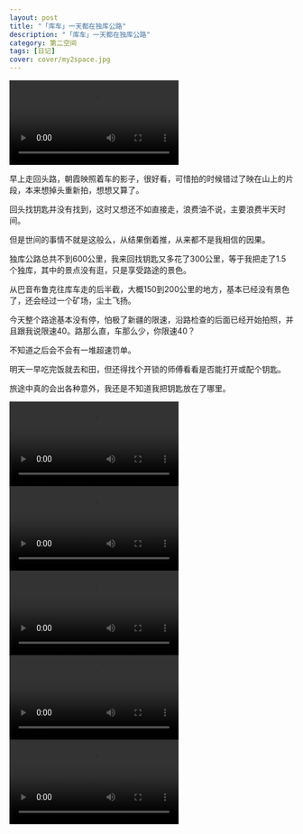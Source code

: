 ```yaml
---
layout: post
title: "「库车」一天都在独库公路"
description: "「库车」一天都在独库公路"
category: 第二空间
tags: [日记]
cover: cover/my2space.jpg
---
```

<video src="http://avthumb.my2space.com/2018/1/457583.mp4" controls="controls">
您的浏览器不支持 video 标签。
</video>

早上走回头路，朝霞映照着车的影子，很好看，可惜拍的时候错过了映在山上的片段，本来想掉头重新拍，想想又算了。

回头找钥匙并没有找到，这时又想还不如直接走，浪费油不说，主要浪费半天时间。

但是世间的事情不就是这般么，从结果倒着推，从来都不是我相信的因果。

独库公路总共不到600公里，我来回找钥匙又多花了300公里，等于我把走了1.5个独库，其中的景点没有逛，只是享受路途的景色。

从巴音布鲁克往库车走的后半截，大概150到200公里的地方，基本已经没有景色了，还会经过一个矿场，尘土飞扬。

今天整个路途基本没有停，怕极了新疆的限速，沿路检查的后面已经开始拍照，并且跟我说限速40。路那么直，车那么少，你限速40？

不知道之后会不会有一堆超速罚单。

明天一早吃完饭就去和田，但还得找个开锁的师傅看看是否能打开或配个钥匙。

旅途中真的会出各种意外，我还是不知道我把钥匙放在了哪里。

<video src="http://avthumb.my2space.com/2018/1/457586.mp4" controls="controls">
您的浏览器不支持 video 标签。
</video>

<video src="http://avthumb.my2space.com/2018/1/457587.mp4" controls="controls">
您的浏览器不支持 video 标签。
</video>

<video src="http://avthumb.my2space.com/2018/1/457588.mp4" controls="controls">
您的浏览器不支持 video 标签。
</video>

<video src="http://avthumb.my2space.com/2018/1/457589.mp4" controls="controls">
您的浏览器不支持 video 标签。
</video>

<video src="http://avthumb.my2space.com/2018/1/457590.mp4" controls="controls">
您的浏览器不支持 video 标签。
</video>

